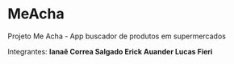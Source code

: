 # MeAcha
Projeto Me Acha - App buscador de produtos em supermercados

Integrantes: 
<b> Ianaê Correa Salgado
    Erick Auander
    Lucas Fieri </b>
